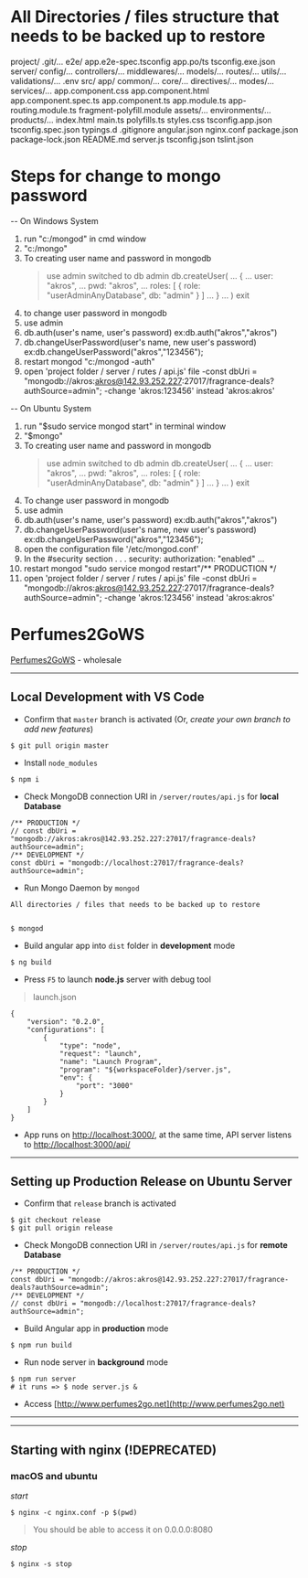 # All Directories / files structure that needs to be backed up to restore 
project/
	.git/...
	e2e/
		app.e2e-spec.tsconfig
		app.po/ts
		tsconfig.exe.json
	server/
		config/...
		controllers/...
		middlewares/...
		models/...
		routes/...
		utils/...
		validations/...
		.env
	src/
		app/
			common/...
			core/...
			directives/...
			modes/...
			services/...
			app.component.css
			app.component.html
			app.component.spec.ts
			app.component.ts
			app.module.ts
			app-routing.module.ts
			fragment-polyfill.module
		assets/...
		environments/...
		products/...
		index.html
		main.ts
		polyfills.ts
		styles.css
		tsconfig.app.json
		tsconfig.spec.json
		typings.d
	.gitignore
	angular.json
	nginx.conf
	package.json
	package-lock.json
	README.md
	server.js
	tsconfig.json
	tslint.json
	
# Steps for change to mongo password
-- On Windows System
1. run "c:/mongod" in cmd window
2. "c:/mongo"
3. To creating user name and password in mongodb
	> use admin
	switched to db admin
	> db.createUser(
...   {
...     user: "akros",
...     pwd: "akros",
...     roles: [ { role: "userAdminAnyDatabase", db: "admin" } ]
...   }
... )
	>exit
4. to change user password in mongodb
5. use admin
6. db.auth(user's name, user's password)					ex:db.auth("akros","akros")
7. db.changeUserPassword(user's name, new user's password)	ex:db.changeUserPassword("akros","123456");
8. restart mongod
	"c:/mongod -auth"
9. open 'project folder / server / rutes / api.js' file
	-const dbUri = "mongodb://akros:akros@142.93.252.227:27017/fragrance-deals?authSource=admin";
	-change 'akros:123456' instead 'akros:akros'

-- On Ubuntu System
1. run "$sudo service mongod start" in terminal window
2. "$mongo"
3. To creating user name and password in mongodb
	> use admin
	switched to db admin
	> db.createUser(
...   {
...     user: "akros",
...     pwd: "akros",
...     roles: [ { role: "userAdminAnyDatabase", db: "admin" } ]
...   }
... )
	>exit
4. To change user password in mongodb
5. use admin
6. db.auth(user's name, user's password)					ex:db.auth("akros","akros")
7. db.changeUserPassword(user's name, new user's password)	ex:db.changeUserPassword("akros","123456");
8. open the configuration file '/etc/mongod.conf'
9. In the #security section 
. . .
	security:
	  authorization: "enabled"
...
10. restart mongod
	"sudo service mongod restart"/** PRODUCTION */
11. open 'project folder / server / rutes / api.js' file
	-const dbUri = "mongodb://akros:akros@142.93.252.227:27017/fragrance-deals?authSource=admin";
	-change 'akros:123456' instead 'akros:akros'


# Perfumes2GoWS

[Perfumes2GoWS](http://www.perfumes2go.net) - wholesale

---

## Local Development with VS Code

- Confirm that `master` branch is activated (Or, *create your own branch to add new features*)
```
$ git pull origin master
```
- Install `node_modules`
```
$ npm i
```
- Check MongoDB connection URI in `/server/routes/api.js` for **local Database**
```
/** PRODUCTION */
// const dbUri = "mongodb://akros:akros@142.93.252.227:27017/fragrance-deals?authSource=admin";
/** DEVELOPMENT */
const dbUri = "mongodb://localhost:27017/fragrance-deals?authSource=admin";
```
- Run Mongo Daemon by `mongod`
```
All directories / files that needs to be backed up to restore 


$ mongod
```
- Build angular app into `dist` folder in **development** mode
```
$ ng build
```
- Press `F5` to launch **node.js** server with debug tool
> launch.json
```
{
    "version": "0.2.0",
    "configurations": [
        {
            "type": "node",
            "request": "launch",
            "name": "Launch Program",
            "program": "${workspaceFolder}/server.js",
            "env": {
                "port": "3000"
            }
        }
    ]
}
```
- App runs on [http://localhost:3000/](http://localhost:3000/), at the same time, API server listens to [http://localhost:3000/api/](http://localhost:3000/api/)

---

## Setting up Production Release on Ubuntu Server

- Confirm that `release` branch is activated
```
$ git checkout release
$ git pull origin release
```
- Check MongoDB connection URI in `/server/routes/api.js` for **remote Database**
```
/** PRODUCTION */
const dbUri = "mongodb://akros:akros@142.93.252.227:27017/fragrance-deals?authSource=admin";
/** DEVELOPMENT */
// const dbUri = "mongodb://localhost:27017/fragrance-deals?authSource=admin";
```
- Build Angular app in **production** mode
```
$ npm run build
```
- Run node server in **background** mode
```
$ npm run server
# it runs => $ node server.js &
```
- Access [http://www.perfumes2go.net](http://www.perfumes2go.net)

---
---

## Starting with nginx (!DEPRECATED)

### macOS and ubuntu

*start*
```
$ nginx -c nginx.conf -p $(pwd)
```
> You should be able to access it on 0.0.0.0:8080

*stop*
```
$ nginx -s stop
```

